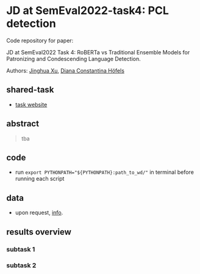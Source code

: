 # JD at SemEval2022-task4: PCL detection

Code repository for paper: 

JD at SemEval2022 Task 4: RoBERTa vs Traditional Ensemble Models for Patronizing and Condescending Language Detection.

Authors: [Jinghua Xu](https://jinhxu.github.io/), [Diana Constantina Höfels]()

## shared-task

* [task website](https://sites.google.com/view/pcl-detection-semeval2022/)

## abstract

> tba

## code

* run `export PYTHONPATH="${PYTHONPATH}:path_to_wd/"` in terminal before running each script

## data

* upon request, [info](https://github.com/Perez-AlmendrosC/dontpatronizeme).

## results overview

### subtask 1

### subtask 2